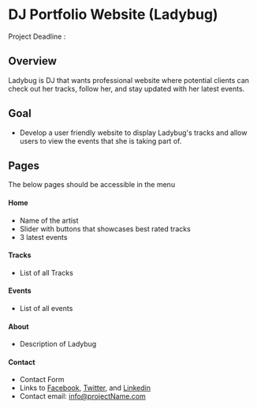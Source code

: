 # DJ Portfolio Website (Ladybug) 
Project Deadline :

## Overview 

Ladybug is DJ  that wants professional website where potential clients can check out her tracks, follow her, and stay updated with her latest events.

## Goal 

- Develop a user friendly website to display Ladybug's tracks and allow users to view the events that she is taking part of. 

## Pages 

The below pages should be accessible in the menu 

#### Home 

- Name of the artist 
- Slider with buttons that showcases best rated tracks 
- 3 latest events

#### Tracks

- List of all Tracks

#### Events

- List of all events

#### About 

- Description of Ladybug

#### Contact 

- Contact Form 
- Links to [Facebook](), [Twitter](), and [Linkedin]() 
- Contact email: info@projectName.com 
